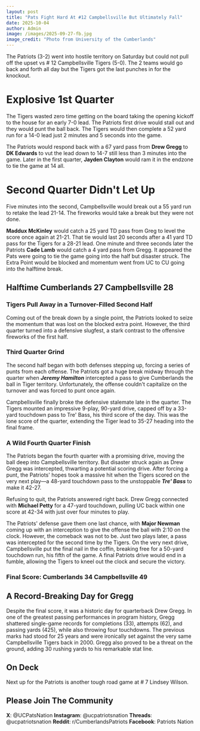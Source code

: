 ```yaml
---
layout: post
title: "Pats Fight Hard At #12 Campbellsville But Ultimately Fall"
date: 2025-10-04
author: Admin
image: /images/2025-09-27-fb.jpg
image_credit: "Photo from University of the Cumberlands"
---
```


The Patriots (3-2) went into hostile territory on Saturday but could not pull off the upset vs # 12 Campbellsville Tigers (5-0). The 2 teams would go back and forth all day but the Tigers got the last punches in for the knockout.

# Explosive 1st Quarter

The Tigers wasted zero time getting on the board taking the opening kickoff to the house for an early 7-0 lead. The Patriots first drive would stall out and they would punt the ball back. The Tigers would then complete a 52 yard run for a 14-0 lead just 2 minutes and 5 seconds into the game. 

The Patriots would respond back with a 67 yard pass from **Drew Gregg** to **DK Edwards** to vut the lead down to 14-7 still less than 3 minutes into the game. Later in the first quarter, **Jayden Clayton** would ram it in the endzone to tie the game at 14 all. 

# Second Quarter Didn't Let Up

Five minutes into the second, Campbellsville would break out a 55 yard run to retake the lead 21-14. The fireworks would take a break but they were not done. 

**Maddux McKinley** would catch a 25 yard TD pass from Greg to level the score once again at 21-21. That tie would last 20 seconds after a 41 yard TD pass for the Tigers for a 28-21 lead. One minute and three seconds later the Patriots **Cade Lamb** would catch a 4 yard pass from Gregg. It appeared the Pats were going to tie the game going into the half but disaster struck. The Extra Point would be blocked and momentum went from UC to CU going into the halftime break. 

## Halftime Cumberlands 27 Campbellsville 28

### Tigers Pull Away in a Turnover-Filled Second Half
Coming out of the break down by a single point, the Patriots looked to seize the momentum that was lost on the blocked extra point. However, the third quarter turned into a defensive slugfest, a stark contrast to the offensive fireworks of the first half.

### Third Quarter Grind
The second half began with both defenses stepping up, forcing a series of punts from each offense. The Patriots got a huge break midway through the quarter when ***Jeremy Hamilton*** intercepted a pass to give Cumberlands the ball in Tiger territory. Unfortunately, the offense couldn't capitalize on the turnover and was forced to punt once again.

Campbellsville finally broke the defensive stalemate late in the quarter. The Tigers mounted an impressive 9-play, 90-yard drive, capped off by a 33-yard touchdown pass to Tre' Bass, his third score of the day. This was the lone score of the quarter, extending the Tiger lead to 35-27 heading into the final frame.

### A Wild Fourth Quarter Finish
The Patriots began the fourth quarter with a promising drive, moving the ball deep into Campbellsville territory. But disaster struck again as Drew Gregg was intercepted, thwarting a potential scoring drive. After forcing a punt, the Patriots' hopes took a massive hit when the Tigers scored on the very next play—a 48-yard touchdown pass to the unstoppable ***Tre' Bass*** to make it 42-27.

Refusing to quit, the Patriots answered right back. Drew Gregg connected with **Michael Petty** for a 47-yard touchdown, pulling UC back within one score at 42-34 with just over four minutes to play.

The Patriots' defense gave them one last chance, with **Major Newman** coming up with an interception to give the offense the ball with 2:10 on the clock. However, the comeback was not to be. Just two plays later, a pass was intercepted for the second time by the Tigers. On the very next drive, Campbellsville put the final nail in the coffin, breaking free for a 50-yard touchdown run, his fifth of the game. A final Patriots drive would end in a fumble, allowing the Tigers to kneel out the clock and secure the victory.

### Final Score: Cumberlands 34 Campbellsville 49

## A Record-Breaking Day for Gregg
Despite the final score, it was a historic day for quarterback Drew Gregg. In one of the greatest passing performances in program history, Gregg shattered single-game records for completions (33), attempts (62), and passing yards (425), while also throwing four touchdowns. The previous marks had stood for 25 years and were ironically set against the very same Campbellsville Tigers back in 2000. Gregg also proved to be a threat on the ground, adding 30 rushing yards to his remarkable stat line.

## On Deck

Next up for the Patriots is another tough road game at # 7 Lindsey Wilson.



## Please Join The Community

**X**: @UCPatsNation
**Instagram**: @ucpatriotsnation
**Threads**: @ucpatriotsnation
**Reddit**: r/CumberlandsPatriots
**Facebook**: Patriots Nation

